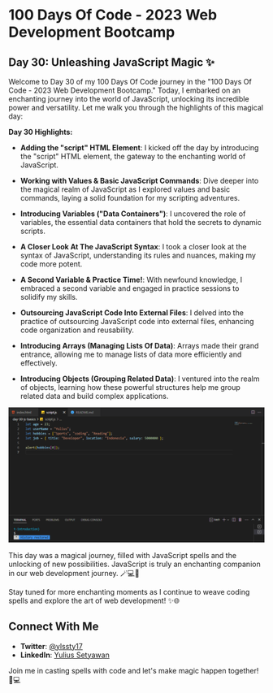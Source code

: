 # 100 Days Of Code - 2023 Web Development Bootcamp

## Day 30: Unleashing JavaScript Magic ✨

Welcome to Day 30 of my 100 Days Of Code journey in the "100 Days Of Code - 2023 Web Development Bootcamp." Today, I embarked on an enchanting journey into the world of JavaScript, unlocking its incredible power and versatility. Let me walk you through the highlights of this magical day:

**Day 30 Highlights:**

- **Adding the "script" HTML Element**: I kicked off the day by introducing the "script" HTML element, the gateway to the enchanting world of JavaScript.

- **Working with Values & Basic JavaScript Commands**: Dive deeper into the magical realm of JavaScript as I explored values and basic commands, laying a solid foundation for my scripting adventures.

- **Introducing Variables ("Data Containers")**: I uncovered the role of variables, the essential data containers that hold the secrets to dynamic scripts.

- **A Closer Look At The JavaScript Syntax**: I took a closer look at the syntax of JavaScript, understanding its rules and nuances, making my code more potent.

- **A Second Variable & Practice Time!**: With newfound knowledge, I embraced a second variable and engaged in practice sessions to solidify my skills.

- **Outsourcing JavaScript Code Into External Files**: I delved into the practice of outsourcing JavaScript code into external files, enhancing code organization and reusability.

- **Introducing Arrays (Managing Lists Of Data)**: Arrays made their grand entrance, allowing me to manage lists of data more efficiently and effectively.

- **Introducing Objects (Grouping Related Data)**: I ventured into the realm of objects, learning how these powerful structures help me group related data and build complex applications.

![Day 30 Magic](preview.PNG)

This day was a magical journey, filled with JavaScript spells and the unlocking of new possibilities. JavaScript is truly an enchanting companion in our web development journey. 🪄💻🚀

Stay tuned for more enchanting moments as I continue to weave coding spells and explore the art of web development! ✨🌐

## Connect With Me

- **Twitter**: [@ylssty17](https://twitter.com/ylssty17)
- **LinkedIn**: [Yulius Setyawan](https://linkedin.com/in/yulius17)

Join me in casting spells with code and let's make magic happen together! 🌟💻
